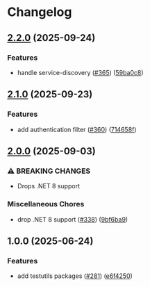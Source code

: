 # Changelog

## [2.2.0](https://github.com/Altinn/altinn-authorization-utils/compare/Altinn.Authorization.TestUtils-v2.1.0...Altinn.Authorization.TestUtils-v2.2.0) (2025-09-24)


### Features

* handle service-discovery ([#365](https://github.com/Altinn/altinn-authorization-utils/issues/365)) ([59ba0c8](https://github.com/Altinn/altinn-authorization-utils/commit/59ba0c844e2e09dda5d6489e6b455cf1d9e84b97))

## [2.1.0](https://github.com/Altinn/altinn-authorization-utils/compare/Altinn.Authorization.TestUtils-v2.0.0...Altinn.Authorization.TestUtils-v2.1.0) (2025-09-23)


### Features

* add authentication filter ([#360](https://github.com/Altinn/altinn-authorization-utils/issues/360)) ([714658f](https://github.com/Altinn/altinn-authorization-utils/commit/714658f33219678f5d45050a3e7629469881084b))

## [2.0.0](https://github.com/Altinn/altinn-authorization-utils/compare/Altinn.Authorization.TestUtils-v1.0.0...Altinn.Authorization.TestUtils-v2.0.0) (2025-09-03)


### ⚠ BREAKING CHANGES

* Drops .NET 8 support

### Miscellaneous Chores

* drop .NET 8 support ([#338](https://github.com/Altinn/altinn-authorization-utils/issues/338)) ([9bf6ba9](https://github.com/Altinn/altinn-authorization-utils/commit/9bf6ba91a57f9520cedd9611cb4a15b130903df3))

## 1.0.0 (2025-06-24)


### Features

* add testutils packages ([#281](https://github.com/Altinn/altinn-authorization-utils/issues/281)) ([e6f4250](https://github.com/Altinn/altinn-authorization-utils/commit/e6f42507888f63a8549a6489dc589c1ab2de0463))
